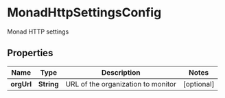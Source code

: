 

# MonadHttpSettingsConfig

Monad HTTP settings

## Properties

| Name | Type | Description | Notes |
|------------ | ------------- | ------------- | -------------|
|**orgUrl** | **String** | URL of the organization to monitor |  [optional] |



